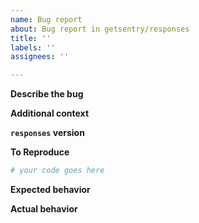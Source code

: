 ```yaml
---
name: Bug report
about: Bug report in getsentry/responses
title: ''
labels: ''
assignees: ''

---
```


**Describe the bug**
<!--- A clear and concise description of what the bug is.  -->

**Additional context**
<!---  Add any other context about the problem here.  -->

**`responses` version**
<!--- Version of `responses` package. Please validate in latest available first.  -->

**To Reproduce**
<!--- Provide a minimal reproducible self-contained code snippet -->
<!--- Snippet must be as small as possible and ready to run -->
```python
# your code goes here
```

**Expected behavior**
<!--- A clear and concise description of what you expected to happen.  -->

**Actual behavior**
<!--- A clear and concise description of what actually happens  -->
